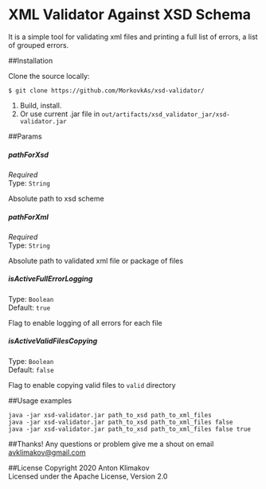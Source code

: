 # XML Validator Against XSD Schema

It is a simple tool for validating xml files and printing a full list of errors, a list of grouped errors.

##Installation

Clone the source locally:
```
$ git clone https://github.com/MorkovkAs/xsd-validator/
```
1. Build, install.
2. Or use current .jar file in `out/artifacts/xsd_validator_jar/xsd-validator.jar`

##Params
##### pathForXsd

*Required*\
Type: `String`

Absolute path to xsd scheme

##### pathForXml

*Required*\
Type: `String`

Absolute path to validated xml file or package of files 

##### isActiveFullErrorLogging

Type: `Boolean` \
Default: `true`

Flag to enable logging of all errors for each file

##### isActiveValidFilesCopying

Type: `Boolean` \
Default: `false`

Flag to enable copying valid files to `valid` directory

##Usage examples
```
java -jar xsd-validator.jar path_to_xsd path_to_xml_files
java -jar xsd-validator.jar path_to_xsd path_to_xml_files false
java -jar xsd-validator.jar path_to_xsd path_to_xml_files false true
```

##Thanks!
Any questions or problem give me a shout on email avklimakov@gmail.com

##License
Copyright 2020 Anton Klimakov\
Licensed under the Apache License, Version 2.0